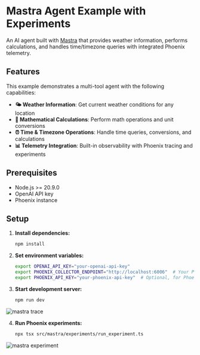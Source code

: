 # Mastra Agent Example with Experiments

An AI agent built with [Mastra](https://mastra.ai) that provides weather information, performs calculations, and handles time/timezone queries with integrated Phoenix telemetry.

## Features

This example demonstrates a multi-tool agent with the following capabilities:

- **🌤️ Weather Information**: Get current weather conditions for any location
- **🧮 Mathematical Calculations**: Perform math operations and unit conversions
- **⏰ Time & Timezone Operations**: Handle time queries, conversions, and calculations
- **📊 Telemetry Integration**: Built-in observability with Phoenix tracing and experiments

## Prerequisites

- Node.js >= 20.9.0
- OpenAI API key
- Phoenix instance

## Setup

1. **Install dependencies:**
   ```bash
   npm install
   ```

2. **Set environment variables:**
   ```bash
   export OPENAI_API_KEY="your-openai-api-key"
   export PHOENIX_COLLECTOR_ENDPOINT="http://localhost:6006"  # Your Phoenix instance
   export PHOENIX_API_KEY="your-phoenix-api-key"  # Optional, for Phoenix Cloud
   ```

3. **Start development server:**
   ```bash
   npm run dev
   ```

![mastra trace](https://storage.googleapis.com/arize-phoenix-assets/assets/images/mastra-trace.png)

4. **Run Phoenix experiments:**
    ```bash
    npx tsx src/mastra/experiments/run_experiment.ts
    ```

![mastra experiment](https://storage.googleapis.com/arize-phoenix-assets/assets/images/mastra-experiment.png)